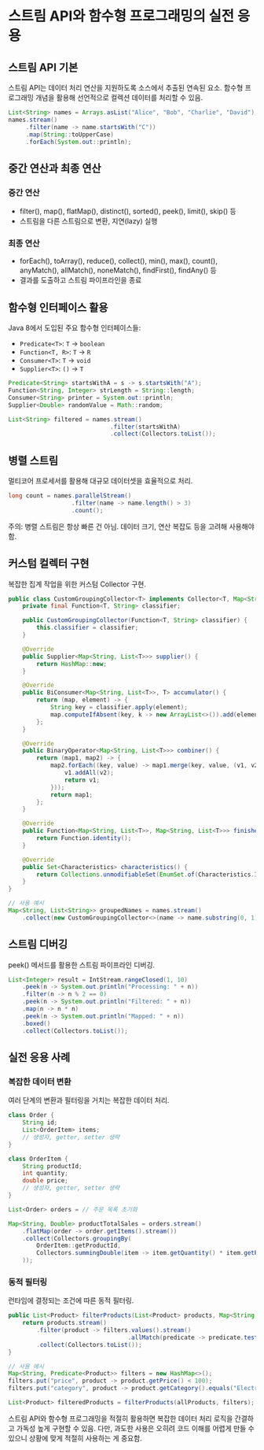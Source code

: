 # 스트림 API와 함수형 프로그래밍의 실전 응용

## 스트림 API 기본

스트림 API는 데이터 처리 연산을 지원하도록 소스에서 추출된 연속된 요소. 함수형 프로그래밍 개념을 활용해 선언적으로 컬렉션 데이터를 처리할 수 있음.

```java
List<String> names = Arrays.asList("Alice", "Bob", "Charlie", "David");
names.stream()
     .filter(name -> name.startsWith("C"))
     .map(String::toUpperCase)
     .forEach(System.out::println);
```

## 중간 연산과 최종 연산

### 중간 연산

- filter(), map(), flatMap(), distinct(), sorted(), peek(), limit(), skip() 등
- 스트림을 다른 스트림으로 변환, 지연(lazy) 실행

### 최종 연산

- forEach(), toArray(), reduce(), collect(), min(), max(), count(), anyMatch(), allMatch(), noneMatch(), findFirst(), findAny() 등
- 결과를 도출하고 스트림 파이프라인을 종료

## 함수형 인터페이스 활용

Java 8에서 도입된 주요 함수형 인터페이스들:

- `Predicate<T>`: `T` -> `boolean`
- `Function<T, R>`: `T` -> `R`
- `Consumer<T>`: `T` -> `void`
- `Supplier<T>`: `()` -> `T`

```java
Predicate<String> startsWithA = s -> s.startsWith("A");
Function<String, Integer> strLength = String::length;
Consumer<String> printer = System.out::println;
Supplier<Double> randomValue = Math::random;

List<String> filtered = names.stream()
                             .filter(startsWithA)
                             .collect(Collectors.toList());
```

## 병렬 스트림

멀티코어 프로세서를 활용해 대규모 데이터셋을 효율적으로 처리.

```java
long count = names.parallelStream()
                  .filter(name -> name.length() > 3)
                  .count();
```

주의: 병렬 스트림은 항상 빠른 건 아님. 데이터 크기, 연산 복잡도 등을 고려해 사용해야 함.

## 커스텀 컬렉터 구현

복잡한 집계 작업을 위한 커스텀 Collector 구현.

```java
public class CustomGroupingCollector<T> implements Collector<T, Map<String, List<T>>, Map<String, List<T>>> {
    private final Function<T, String> classifier;

    public CustomGroupingCollector(Function<T, String> classifier) {
        this.classifier = classifier;
    }

    @Override
    public Supplier<Map<String, List<T>>> supplier() {
        return HashMap::new;
    }

    @Override
    public BiConsumer<Map<String, List<T>>, T> accumulator() {
        return (map, element) -> {
            String key = classifier.apply(element);
            map.computeIfAbsent(key, k -> new ArrayList<>()).add(element);
        };
    }

    @Override
    public BinaryOperator<Map<String, List<T>>> combiner() {
        return (map1, map2) -> {
            map2.forEach((key, value) -> map1.merge(key, value, (v1, v2) -> {
                v1.addAll(v2);
                return v1;
            }));
            return map1;
        };
    }

    @Override
    public Function<Map<String, List<T>>, Map<String, List<T>>> finisher() {
        return Function.identity();
    }

    @Override
    public Set<Characteristics> characteristics() {
        return Collections.unmodifiableSet(EnumSet.of(Characteristics.IDENTITY_FINISH));
    }
}

// 사용 예시
Map<String, List<String>> groupedNames = names.stream()
    .collect(new CustomGroupingCollector<>(name -> name.substring(0, 1)));
```

## 스트림 디버깅

peek() 메서드를 활용한 스트림 파이프라인 디버깅.

```java
List<Integer> result = IntStream.rangeClosed(1, 10)
    .peek(n -> System.out.println("Processing: " + n))
    .filter(n -> n % 2 == 0)
    .peek(n -> System.out.println("Filtered: " + n))
    .map(n -> n * n)
    .peek(n -> System.out.println("Mapped: " + n))
    .boxed()
    .collect(Collectors.toList());
```

## 실전 응용 사례

### 복잡한 데이터 변환

여러 단계의 변환과 필터링을 거치는 복잡한 데이터 처리.

```java
class Order {
    String id;
    List<OrderItem> items;
    // 생성자, getter, setter 생략
}

class OrderItem {
    String productId;
    int quantity;
    double price;
    // 생성자, getter, setter 생략
}

List<Order> orders = // 주문 목록 초기화

Map<String, Double> productTotalSales = orders.stream()
    .flatMap(order -> order.getItems().stream())
    .collect(Collectors.groupingBy(
        OrderItem::getProductId,
        Collectors.summingDouble(item -> item.getQuantity() * item.getPrice())
    ));
```

### 동적 필터링

런타임에 결정되는 조건에 따른 동적 필터링.

```java
public List<Product> filterProducts(List<Product> products, Map<String, Predicate<Product>> filters) {
    return products.stream()
        .filter(product -> filters.values().stream()
                                  .allMatch(predicate -> predicate.test(product)))
        .collect(Collectors.toList());
}

// 사용 예시
Map<String, Predicate<Product>> filters = new HashMap<>();
filters.put("price", product -> product.getPrice() < 100);
filters.put("category", product -> product.getCategory().equals("Electronics"));

List<Product> filteredProducts = filterProducts(allProducts, filters);
```

스트림 API와 함수형 프로그래밍을 적절히 활용하면 복잡한 데이터 처리 로직을 간결하고 가독성 높게 구현할 수 있음. 다만, 과도한 사용은 오히려 코드 이해를 어렵게 만들 수 있으니 상황에 맞게 적절히 사용하는 게 중요함.
